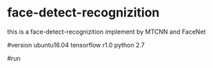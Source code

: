 # face-detect-recognizition
this is a face-detect-recognizition implement by MTCNN and FaceNet


#version
ubuntu16.04
tensorflow r1.0
python 2.7

#run

